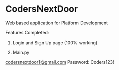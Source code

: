 # CodersNextDoor
Web based application for Platform Development

Features Completed:
1) Login and Sign Up page (100% working)

2) Main.py

codersnextdoor1@gmail.com
Password: Coders123!
